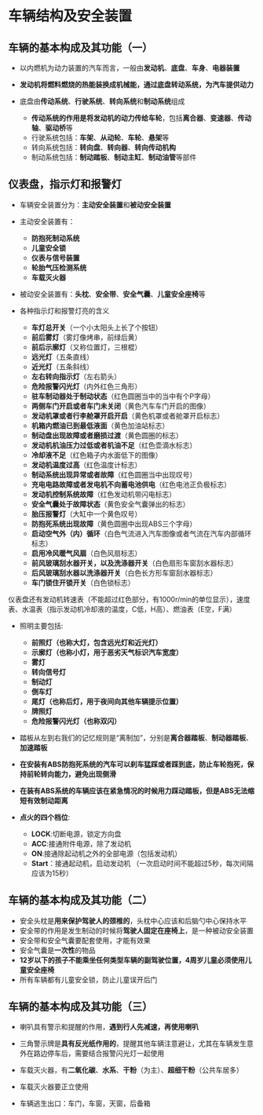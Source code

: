 # 车辆结构及安全装置

## 车辆的基本构成及其功能（一）
+ 以内燃机为动力装置的汽车而言，一般由**发动机**、**底盘**、**车身**、**电器装置**

+ **发动机将燃料燃烧的热能装换成机械能，通过底盘转动系统，为汽车提供动力**

+ 底盘由**传动系统**、**行驶系统**、**转向系统**和**制动系统**组成
	+ **传动系统的作用是将发动机的动力传给车轮**，包括**离合器**、**变速器**、**传动轴**、**驱动桥**等
	+ 行驶系统包括：**车架**、**从动轮**、**车轮**、**悬架**等
	+ 转向系统包括：**转向盘**、**转向器**、**转向传动机构**
	+ 制动系统包括：**制动踏板**、**制动主缸**、**制动油管**等部件

## 仪表盘，指示灯和报警灯
+ 车辆安全装置分为：**主动安全装置**和**被动安全装置**

+ 主动安全装置有：
	+ **防抱死制动系统**
	+ **儿童安全锁**
	+ **仪表与信号装置**
	+ **轮胎气压检测系统**
	+ **车载灭火器**

+ 被动安全装置有：**头枕**、**安全带**、**安全气囊**、**儿童安全座椅**等

+ 各种指示灯和报警灯亮的含义
	+ **车灯总开关**（一个小太阳头上长了个按钮）
	+ **前后雾灯**（雾灯像烤串，前绿后黄）
	+ **前后示廓灯**（又称位置灯，三根棍）
	+ **远光灯**（五条直线）
	+ **近光灯**（五条斜线）
	+ **左右转向指示灯**（左右箭头）
	+ **危险报警闪光灯**（内外红色三角形）
	+ **驻车制动器处于制动状态**（红色圆圈当中的当中有个P字母）
	+ **两侧车门开启或者车门未关闭**（黄色汽车车门开启的图像）
	+ **发动机罩或者行李舱罩开启开启**（黄色机罩或者舱罩开启标志）
	+ **机箱内燃油已到最低液面**（黄色加油站标志）
	+ **制动盘出现故障或者磨损过渡**（黄色圆圈的标志）
	+ **发动机机油压力过低或者机油不足**（红色壶滴水标志）
	+ **冷却液不足**（红色箱子内水面低下的图像）
	+ **发动机温度过高**（红色温度计标志）
	+ **制动系统出现异常或者故障**（红色圆圈当中出现叹号）
	+ **充电电路故障或者发电机不向蓄电池供电**（红色电池正负极标志）
	+ **发动机控制系统故障**（红色发动机带闪电标志）
	+ **安全气囊处于故障状态**（黄色安全气囊弹出的标志）
	+ **胎压报警灯**（大缸中一个黄色叹号）
	+ **防抱死系统出现故障**（黄色圆圈中出现ABS三个字母）
	+ **启动空气外（内）循环**（白色气流进入汽车图像或者气流在汽车内部循环标志）
	+ **启用冷风暖气风扇**（白色风扇标志）
	+ **前风玻璃刮水器开关，以及洗涤器开关**（白色扇形车窗刮水器标志）
	+ **后风玻璃刮水器以洗涤器开关**（白色长方形车窗刮水器标志）
	+ **车门锁住开锁开关**（白色锁标志）

仪表盘还有发动机转速表（不能超过红色部分，有1000r/min的单位显示），速度表、水温表（指示发动机冷却液的温度，C低，H高）、燃油表（E空，F满）

+ 照明主要包括:
	+ **前照灯（也称大灯，包含远光灯和近光灯）**
	+ **示廓灯（也称小灯，用于恶劣天气标识汽车宽度）**
	+ **雾灯**
	+ **转向信号灯**
	+ **制动灯**
	+ **倒车灯**
	+ **尾灯（也称后灯，用于夜间向其他车辆提示位置）**
	+ **牌照灯**
	+ **危险报警闪光灯（也称双闪）**

+ 踏板从左到右我们的记忆规则是“离制加”，分别是**离合器踏板**、**制动器踏板**、**加速踏板**

+ **在安装有ABS防抱死系统的汽车可以刹车猛踩或者踩到底，防止车轮抱死，保持前轮转向能力，避免出现侧滑**
+ **在装有ABS系统的车辆应该在紧急情况的时候用力踩动踏板，但是ABS无法缩短有效制动距离**

+ **点火的四个档位**:
	+ **LOCK**:切断电源，锁定方向盘
	+ **ACC**:接通附件电源，除了发动机
	+ **ON**:接通除起动机之外的全部电源（包括发动机）
	+ **Start**：接通起动机，启动发动机
（一次启动时间不能超过5秒，每次间隔应该为15秒）


## 车辆的基本构成及其功能（二）
+ 安全头枕是**用来保护驾驶人的颈椎的**，头枕中心应该和后脑勺中心保持水平
+ 安全带的作用是发生制动的时候将**驾驶人固定在座椅上**，是一种被动安全装置
+ 安全带和安全气囊要配套使用，才能有效果
+ 安全气囊是**一次性**的物品
+ **12岁以下的孩子不能乘坐任何类型车辆的副驾驶位置，4周岁儿童必须使用儿童安全座椅**
+ 所有车辆都有儿童安全锁，防止儿童误开后门

## 车辆的基本构成及其功能（三）
+ 喇叭具有警示和提醒的作用，**遇到行人先减速，再使用喇叭**
+ 三角警示牌是**具有反光纸作用的**，提醒其他车辆注意避让，尤其在车辆发生意外在路边停车后，需要结合报警闪光灯一起使用
+ 车载灭火器，有**二氧化碳**、**水系**、**干粉**（为主）、**超细干粉**（公共车居多）
+ 车载灭火器要正立使用

+ 车辆逃生出口：车门，车窗，天窗，后备箱